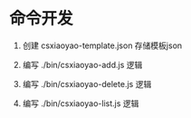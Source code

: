 # 命令开发

1. 创建 csxiaoyao-template.json 存储模板json

2. 编写 ./bin/csxiaoyao-add.js 逻辑
3. 编写 ./bin/csxiaoyao-delete.js 逻辑
4. 编写 ./bin/csxiaoyao-list.js 逻辑
